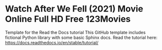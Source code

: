 # Watch After We Fell (2021) Movie Online Full HD Free 123Movies
Template for the Read the Docs tutorial This GitHub template includes fictional Python library with some basic Sphinx docs.  Read the tutorial here:  https://docs.readthedocs.io/en/stable/tutorial/
